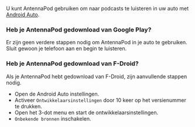 U kunt AntennaPod gebruiken om naar podcasts te luisteren in uw auto met [Android Auto](https://www.android.com/auto/).

### Heb je AntennaPod gedownload van **Google Play**?

Er zijn geen verdere stappen nodig om AntennaPod in je auto te gebruiken. Sluit gewoon je telefoon aan en begin te luisteren.

### Heb je AntennaPod gedownload van **F-Droid**?

Als je AntennaPod hebt gedownload van F-Droid, zijn aanvullende stappen nodig.

- Open de Android Auto instellingen.
- Activeer `Ontwikkelaarsinstellingen` door 10 keer op het versienummer te drukken.
- Open het 3-dot menu en start de ontwikkelaarsinstellingen.
- `Onbekende bronnen` inschakelen.
